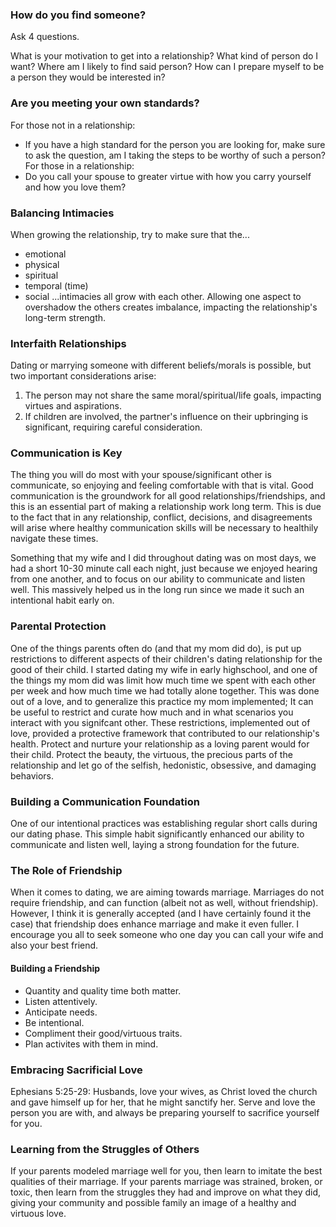 ### How do you find someone?
Ask 4 questions.

What is your motivation to get into a relationship?
What kind of person do I want?
Where am I likely to find said person?
How can I prepare myself to be a person they would be interested in?

### Are you meeting your own standards?
For those not in a relationship:
- If you have a high standard for the person you are looking for, make sure to ask the question, am I taking the steps to be worthy of such a person?
For those in a relationship:
- Do you call your spouse to greater virtue with how you carry yourself and how you love them?

### Balancing Intimacies
When growing the relationship, try to make sure that the...
* emotional
* physical
* spiritual
* temporal (time)
* social 
...intimacies all grow with each other.
Allowing one aspect to overshadow the others creates imbalance, impacting the relationship's long-term strength.

### Interfaith Relationships
Dating or marrying someone with different beliefs/morals is possible, but two important considerations arise:
1. The person may not share the same moral/spiritual/life goals, impacting virtues and aspirations.
2. If children are involved, the partner's influence on their upbringing is significant, requiring careful consideration.

### Communication is Key
The thing you will do most with your spouse/significant other is communicate, so enjoying and feeling comfortable with that is vital.
Good communication is the groundwork for all good relationships/friendships, and this is an essential part of making a relationship work long term.
This is due to the fact that in any relationship, conflict, decisions, and disagreements will arise where healthy communication skills will be necessary to healthily navigate these times. 

Something that my wife and I did throughout dating was on most days, we had a short 10-30 minute call each night, just because we enjoyed hearing from one another, and to focus on our ability to communicate and listen well.
This massively helped us in the long run since we made it such an intentional habit early on.

### Parental Protection
One of the things parents often do (and that my mom did do), is put up restrictions to different aspects of their children's dating relationship for the good of their child.
I started dating my wife in early highschool, and one of the things my mom did was limit how much time we spent with each other per week and how much time we had totally alone together.
This was done out of a love, and to generalize this practice my mom implemented; It can be useful to restrict and curate how much and in what scenarios you interact with you signifcant other. 
These restrictions, implemented out of love, provided a protective framework that contributed to our relationship's health.
Protect and nurture your relationship as a loving parent would for their child.
Protect the beauty, the virtuous, the precious parts of the relationship and let go of the selfish, hedonistic, obsessive, and damaging behaviors.

### Building a Communication Foundation
One of our intentional practices was establishing regular short calls during our dating phase. This simple habit significantly enhanced our ability to communicate and listen well, laying a strong foundation for the future.

### The Role of Friendship
When it comes to dating, we are aiming towards marriage.
Marriages do not require friendship, and can function (albeit not as well, without friendship).
However, I think it is generally accepted (and I have certainly found it the case) that friendship does enhance marriage and make it even fuller. I encourage you all to seek someone who one day you can call your wife and also 
your best friend.

#### Building a Friendship
- Quantity and quality time both matter.
- Listen attentively.
- Anticipate needs.
- Be intentional.
- Compliment their good/virtuous traits.
- Plan activites with them in mind.

### Embracing Sacrificial Love
Ephesians 5:25-29: Husbands, love your wives, as Christ loved the church and gave himself up for her, that he might sanctify her.
Serve and love the person you are with, and always be preparing yourself to sacrifice yourself for you.

### Learning from the Struggles of Others
If your parents modeled marriage well for you, then learn to imitate the best qualities of their marriage.
If your parents marriage was strained, broken, or toxic, then learn from the struggles they had and improve on what they did, giving your community and possible family an image of a healthy and virtuous love.